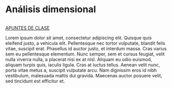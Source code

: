 # Análisis dimensional
```{tableofcontents}
```

[APUNTES DE CLASE](https://github.com/navasmontilla/site/blob/master/teaching/4.Analisis_dimensional.pdf) 

Lorem ipsum dolor sit amet, consectetur adipiscing elit. Quisque quis eleifend justo, a vehicula elit. Pellentesque nec tortor vulputate, blandit felis vitae, suscipit erat. Phasellus id auctor justo, et interdum massa. Cras varius sem eu pellentesque elementum. Nunc semper, sem et cursus feugiat, velit nulla viverra nulla, a placerat nisi ex at nisl. Aliquam eu odio euismod, aliquam turpis quis, iaculis ligula. Cras at luctus tellus. Aenean velit nunc, porta vitae metus a, suscipit vulputate arcu. Nam dignissim eros id nibh vestibulum, malesuada mattis dui gravida. Maecenas auctor posuere velit, sed tincidunt est efficitur et.

